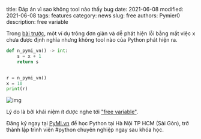 title: Đáp án vì sao không tool nào thấy bug
date: 2021-06-08
modified: 2021-06-08
tags: features
category: news
slug: free
authors: Pymier0
description: free variable

Trong [bài trước](https://n.pymi.vn/latebinding.html), một ví dụ trông đơn giản
và dễ phát hiện lỗi bằng mắt việc x chưa được định nghĩa nhưng không tool nào
của Python phát hiện ra.

```py
def n_pymi_vn() -> int:
    s = x + 1
    return s


r = n_pymi_vn()
x = 10
print(r)
```

![img](https://images.unsplash.com/photo-1593627906979-dc2fdc503e32?crop=entropy&cs=tinysrgb&fit=max&fm=jpg&ixid=MnwyMzI1MzN8MHwxfHJhbmRvbXx8fHx8fHx8fDE2MjMxMTkyNTE&ixlib=rb-1.2.1&q=80&w=600)

Lý do là bởi khái niệm ít được nghe tới ["free variable"](https://pp.pymi.vn/article/free/).

Đăng ký ngay tại [PyMI.vn](https://pymi.vn) để học Python tại Hà Nội TP HCM (Sài Gòn),
trở thành lập trình viên #python chuyên nghiệp ngay sau khóa học.
